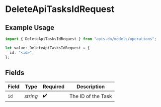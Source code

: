 # DeleteApiTasksIdRequest

## Example Usage

```typescript
import { DeleteApiTasksIdRequest } from "apis.do/models/operations";

let value: DeleteApiTasksIdRequest = {
  id: "<id>",
};
```

## Fields

| Field              | Type               | Required           | Description        |
| ------------------ | ------------------ | ------------------ | ------------------ |
| `id`               | *string*           | :heavy_check_mark: | The ID of the Task |